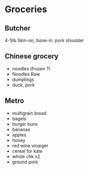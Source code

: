 # Groceries

## Butcher

4-5lb Skin-on, bone-in, pork shoulder

## Chinese grocery

- noodles (frozen ?)
- Noodles Raw
- dumplings
- duck, pork

## Metro

- multigrain bread
- bagels
- burger buns
- bananas
- apples
- honey
- red wine vinaiger
- cereal for kate
- whole chk x2
- ground pork
